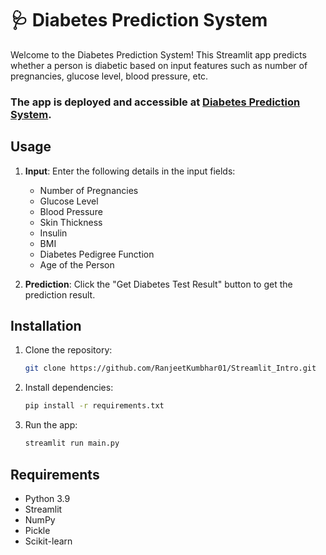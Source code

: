 # 🩺 Diabetes Prediction System

Welcome to the Diabetes Prediction System! This Streamlit app predicts whether a person is diabetic based on input features such as number of pregnancies, glucose level, blood pressure, etc.

### The app is deployed and accessible at [Diabetes Prediction System](https://appintro-ranjeet.streamlit.app/).

## Usage

1. **Input**: Enter the following details in the input fields:

   - Number of Pregnancies
   - Glucose Level
   - Blood Pressure
   - Skin Thickness
   - Insulin
   - BMI
   - Diabetes Pedigree Function
   - Age of the Person

2. **Prediction**: Click the "Get Diabetes Test Result" button to get the prediction result.

## Installation

1. Clone the repository:

   ```sh
   git clone https://github.com/RanjeetKumbhar01/Streamlit_Intro.git
   ```

2. Install dependencies:

   ```sh
   pip install -r requirements.txt
   ```

3. Run the app:
   ```sh
   streamlit run main.py
   ```

## Requirements

- Python 3.9
- Streamlit
- NumPy
- Pickle
- Scikit-learn
